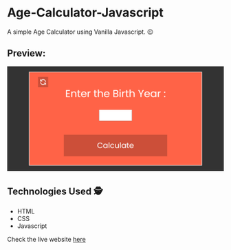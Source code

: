 # Age-Calculator-Javascript

A simple Age Calculator using Vanilla Javascript. 😉

## Preview:
<img src='./assets/preview.png' alt = 'preview for age calculator'>

## Technologies Used 🕵️
- HTML
- CSS
- Javascript

Check the live website [here](https://ashwinkl.github.io/Age-Calculator-Javascript/)
